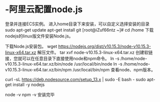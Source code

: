# -阿里云配置node.js

登录并连接ECS实例。
进入home目录下来安装，可以自定义选择安装的目录
sudo apt-get update
apt-get install git
[root@iZuf66ntz ~]# cd /home
下载nodejs的linux版文件安装Node.js。

下载Node.js安装包。
wget https://nodejs.org/dist/v10.15.3/node-v10.15.3-linux-x64.tar.xz
解压文件。
tar xvf node-v10.15.3-linux-x64.tar.xz
创建软链接，您就可以在任意目录下直接使用node和npm命令。
ln -s /home/node-v10.15.3-linux-x64.tar.xz/bin/node /usr/local/bin/node
ln -s /home/node-v10.15.3-linux-x64.tar.xz/bin/npm /usr/local/bin/npm
查看node、npm版本。

curl -sL https://deb.nodesource.com/setup_13.x | sudo -E bash -
sudo apt-get install -y nodejs

node -v
npm -v
安装完毕


































